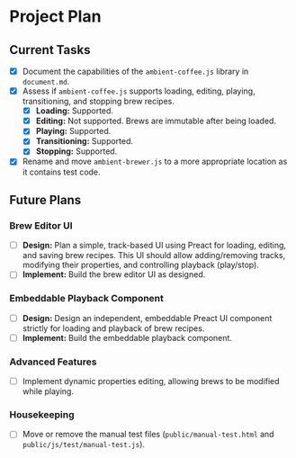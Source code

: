 # Project Plan

## Current Tasks

*   [x] Document the capabilities of the `ambient-coffee.js` library in `document.md`.
*   [x] Assess if `ambient-coffee.js` supports loading, editing, playing, transitioning, and stopping brew recipes.
    *   [x] **Loading:** Supported.
    *   [x] **Editing:** Not supported. Brews are immutable after being loaded.
    *   [x] **Playing:** Supported.
    *   [x] **Transitioning:** Supported.
    *   [x] **Stopping:** Supported.
*   [x] Rename and move `ambient-brewer.js` to a more appropriate location as it contains test code.

## Future Plans

### Brew Editor UI

*   [ ] **Design:** Plan a simple, track-based UI using Preact for loading, editing, and saving brew recipes. This UI should allow adding/removing tracks, modifying their properties, and controlling playback (play/stop).
*   [ ] **Implement:** Build the brew editor UI as designed.

### Embeddable Playback Component

*   [ ] **Design:** Design an independent, embeddable Preact UI component strictly for loading and playback of brew recipes.
*   [ ] **Implement:** Build the embeddable playback component.

### Advanced Features

*   [ ] Implement dynamic properties editing, allowing brews to be modified while playing.

### Housekeeping

*   [ ] Move or remove the manual test files (`public/manual-test.html` and `public/js/test/manual-test.js`).